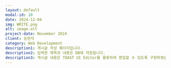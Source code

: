 ```yaml
---
layout: default
modal-id: 10
date: 2024-12-04
img: WRITE.png
alt: image-alt
project-date: November 2024
client: 송현석
category: Web Development
description1: 게시글 작성 페이지입니다.
description2: 입력한 제목과 내용은 DB에 저장됩니다.
description3: 게시글 내용은 TOAST UI Editor를 활용하여 편집할 수 있도록 구현하였습니다.
---
```

